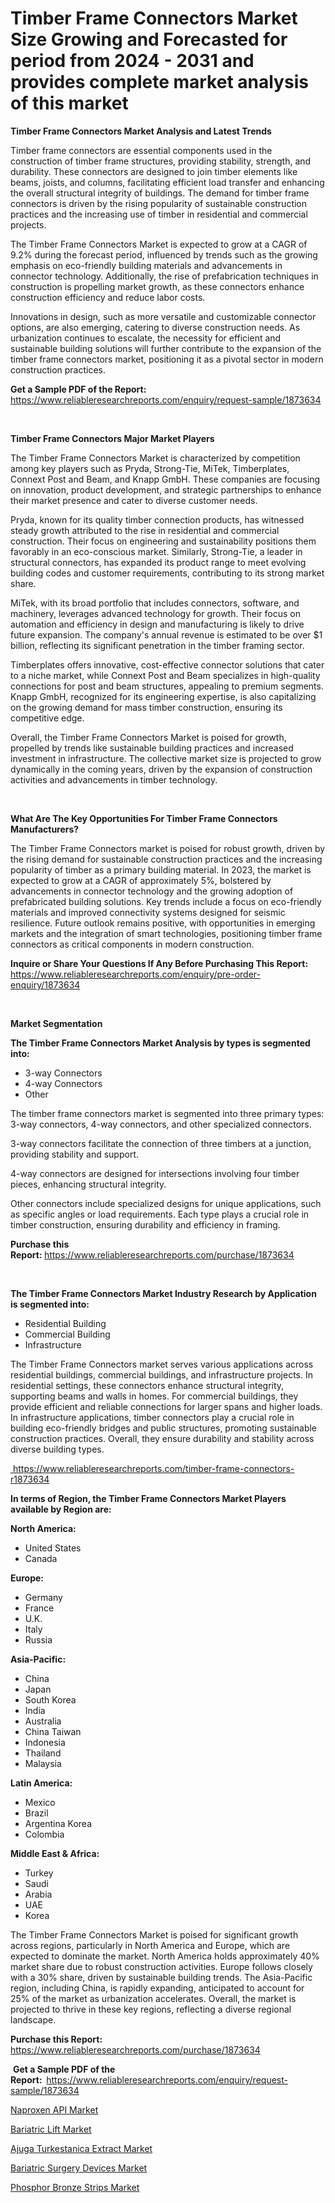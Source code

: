 <p><h1>Timber Frame Connectors Market Size Growing and Forecasted for period from 2024 - 2031 and provides complete market analysis of this market</h1></p><p><strong>Timber Frame Connectors Market Analysis and Latest Trends</strong></p>
<p><p>Timber frame connectors are essential components used in the construction of timber frame structures, providing stability, strength, and durability. These connectors are designed to join timber elements like beams, joists, and columns, facilitating efficient load transfer and enhancing the overall structural integrity of buildings. The demand for timber frame connectors is driven by the rising popularity of sustainable construction practices and the increasing use of timber in residential and commercial projects.</p><p>The Timber Frame Connectors Market is expected to grow at a CAGR of 9.2% during the forecast period, influenced by trends such as the growing emphasis on eco-friendly building materials and advancements in connector technology. Additionally, the rise of prefabrication techniques in construction is propelling market growth, as these connectors enhance construction efficiency and reduce labor costs. </p><p>Innovations in design, such as more versatile and customizable connector options, are also emerging, catering to diverse construction needs. As urbanization continues to escalate, the necessity for efficient and sustainable building solutions will further contribute to the expansion of the timber frame connectors market, positioning it as a pivotal sector in modern construction practices.</p></p>
<p><strong>Get a Sample PDF of the Report:&nbsp;</strong> <a href="https://www.reliableresearchreports.com/enquiry/request-sample/1873634?utm_campaign=16&utm_medium=2&utm_source=Github&utm_content=ia&utm_term=07112024&utm_id=timber-frame-connectors">https://www.reliableresearchreports.com/enquiry/request-sample/1873634</a></p>
<p>&nbsp;</p>
<p><strong>Timber Frame Connectors Major Market Players</strong></p>
<p><p>The Timber Frame Connectors Market is characterized by competition among key players such as Pryda, Strong-Tie, MiTek, Timberplates, Connext Post and Beam, and Knapp GmbH. These companies are focusing on innovation, product development, and strategic partnerships to enhance their market presence and cater to diverse customer needs.</p><p>Pryda, known for its quality timber connection products, has witnessed steady growth attributed to the rise in residential and commercial construction. Their focus on engineering and sustainability positions them favorably in an eco-conscious market. Similarly, Strong-Tie, a leader in structural connectors, has expanded its product range to meet evolving building codes and customer requirements, contributing to its strong market share.</p><p>MiTek, with its broad portfolio that includes connectors, software, and machinery, leverages advanced technology for growth. Their focus on automation and efficiency in design and manufacturing is likely to drive future expansion. The company's annual revenue is estimated to be over $1 billion, reflecting its significant penetration in the timber framing sector.</p><p>Timberplates offers innovative, cost-effective connector solutions that cater to a niche market, while Connext Post and Beam specializes in high-quality connections for post and beam structures, appealing to premium segments. Knapp GmbH, recognized for its engineering expertise, is also capitalizing on the growing demand for mass timber construction, ensuring its competitive edge.</p><p>Overall, the Timber Frame Connectors Market is poised for growth, propelled by trends like sustainable building practices and increased investment in infrastructure. The collective market size is projected to grow dynamically in the coming years, driven by the expansion of construction activities and advancements in timber technology.</p></p>
<p>&nbsp;</p>
<p><strong>What Are The Key Opportunities For Timber Frame Connectors Manufacturers?</strong></p>
<p><p>The Timber Frame Connectors market is poised for robust growth, driven by the rising demand for sustainable construction practices and the increasing popularity of timber as a primary building material. In 2023, the market is expected to grow at a CAGR of approximately 5%, bolstered by advancements in connector technology and the growing adoption of prefabricated building solutions. Key trends include a focus on eco-friendly materials and improved connectivity systems designed for seismic resilience. Future outlook remains positive, with opportunities in emerging markets and the integration of smart technologies, positioning timber frame connectors as critical components in modern construction.</p></p>
<p><strong>Inquire or Share Your Questions If Any Before Purchasing This Report:</strong> <a href="https://www.reliableresearchreports.com/enquiry/pre-order-enquiry/1873634?utm_campaign=16&utm_medium=2&utm_source=Github&utm_content=ia&utm_term=07112024&utm_id=timber-frame-connectors">https://www.reliableresearchreports.com/enquiry/pre-order-enquiry/1873634</a></p>
<p>&nbsp;</p>
<p><strong>Market Segmentation</strong></p>
<p><strong>The Timber Frame Connectors Market Analysis by types is segmented into:</strong></p>
<p><ul><li>3-way Connectors</li><li>4-way Connectors</li><li>Other</li></ul></p>
<p><p>The timber frame connectors market is segmented into three primary types: 3-way connectors, 4-way connectors, and other specialized connectors. </p><p>3-way connectors facilitate the connection of three timbers at a junction, providing stability and support. </p><p>4-way connectors are designed for intersections involving four timber pieces, enhancing structural integrity. </p><p>Other connectors include specialized designs for unique applications, such as specific angles or load requirements. Each type plays a crucial role in timber construction, ensuring durability and efficiency in framing.</p></p>
<p><strong>Purchase this Report:&nbsp;</strong><a href="https://www.reliableresearchreports.com/purchase/1873634?utm_campaign=16&utm_medium=2&utm_source=Github&utm_content=ia&utm_term=07112024&utm_id=timber-frame-connectors">https://www.reliableresearchreports.com/purchase/1873634</a></p>
<p>&nbsp;</p>
<p><strong>The Timber Frame Connectors Market Industry Research by Application is segmented into:</strong></p>
<p><ul><li>Residential Building</li><li>Commercial Building</li><li>Infrastructure</li></ul></p>
<p><p>The Timber Frame Connectors market serves various applications across residential buildings, commercial buildings, and infrastructure projects. In residential settings, these connectors enhance structural integrity, supporting beams and walls in homes. For commercial buildings, they provide efficient and reliable connections for larger spans and higher loads. In infrastructure applications, timber connectors play a crucial role in building eco-friendly bridges and public structures, promoting sustainable construction practices. Overall, they ensure durability and stability across diverse building types.</p></p>
<p><a href="https://www.reliableresearchreports.com/timber-frame-connectors-r1873634?utm_campaign=16&utm_medium=2&utm_source=Github&utm_content=ia&utm_term=07112024&utm_id=timber-frame-connectors">&nbsp;https://www.reliableresearchreports.com/timber-frame-connectors-r1873634</a></p>
<p><strong>In terms of Region, the Timber Frame Connectors Market Players available by Region are:</strong></p>
<p>
    <p> <strong> North America: </strong>
        <ul>
            <li>United States</li>
            <li>Canada</li>
        </ul>
        </p> 
    <p> <strong> Europe: </strong>
        <ul>
            <li>Germany</li>
            <li>France</li>
            <li>U.K.</li>
            <li>Italy</li>
            <li>Russia</li>
        </ul>
        </p> 
    <p> <strong> Asia-Pacific: </strong>
        <ul>
            <li>China</li>
            <li>Japan</li>
            <li>South Korea</li>
            <li>India</li>
            <li>Australia</li>
            <li>China Taiwan</li>
            <li>Indonesia</li>
            <li>Thailand</li>
            <li>Malaysia</li>
        </ul>
        </p> 
    <p> <strong> Latin America: </strong>
        <ul>
            <li>Mexico</li>
            <li>Brazil</li>
            <li>Argentina Korea</li>
            <li>Colombia</li>
        </ul>
        </p> 
    <p> <strong> Middle East & Africa: </strong>
        <ul>
            <li>Turkey</li>
            <li>Saudi</li>
            <li>Arabia</li>
            <li>UAE</li>
            <li>Korea</li>
        </ul>
    </p>
    </p>
<p><p>The Timber Frame Connectors Market is poised for significant growth across regions, particularly in North America and Europe, which are expected to dominate the market. North America holds approximately 40% market share due to robust construction activities. Europe follows closely with a 30% share, driven by sustainable building trends. The Asia-Pacific region, including China, is rapidly expanding, anticipated to account for 25% of the market as urbanization accelerates. Overall, the market is projected to thrive in these key regions, reflecting a diverse regional landscape.</p></p>
<p><strong>Purchase this Report: </strong><a href="https://www.reliableresearchreports.com/purchase/1873634?utm_campaign=16&utm_medium=2&utm_source=Github&utm_content=ia&utm_term=07112024&utm_id=timber-frame-connectors">https://www.reliableresearchreports.com/purchase/1873634</a></p>
<p>&nbsp;<strong>Get a Sample PDF of the Report:&nbsp;&nbsp;</strong><a href="https://www.reliableresearchreports.com/enquiry/request-sample/1873634?utm_campaign=16&utm_medium=2&utm_source=Github&utm_content=ia&utm_term=07112024&utm_id=timber-frame-connectors">https://www.reliableresearchreports.com/enquiry/request-sample/1873634</a></p>
<p><strong></strong></p>
<p><p><a href="https://medium.com/@crissync4ust/innovations-in-the-naproxen-api-market-the-naproxen-api-market-plays-a-crucial-role-in-the-c536720d4266?utm_campaign=16&utm_medium=2&utm_source=Github&utm_content=ia&utm_term=07112024&utm_id=timber-frame-connectors">Naproxen API Market</a></p><p><a href="https://issuu.com/reportprime-2/docs/bariatric-lift-market-size-2030.ppt_5bfe47c16ae8f8?utm_campaign=16&utm_medium=2&utm_source=Github&utm_content=ia&utm_term=07112024&utm_id=timber-frame-connectors">Bariatric Lift Market</a></p><p><a href="https://medium.com/@anaeilandos/the-ajuga-turkestanica-extract-market-decisions-are-mostly-driven-by-resource-optimization-and-e096394f376b?utm_campaign=16&utm_medium=2&utm_source=Github&utm_content=ia&utm_term=07112024&utm_id=timber-frame-connectors">Ajuga Turkestanica Extract Market</a></p><p><a href="https://issuu.com/reportprime-2/docs/bariatric-surgery-devices-market-si_4cd7c316ab7715?utm_campaign=16&utm_medium=2&utm_source=Github&utm_content=ia&utm_term=07112024&utm_id=timber-frame-connectors">Bariatric Surgery Devices Market</a></p><p><a href="https://github.com/boringzqthorperec/Market-Research-Report-List-1/blob/main/phosphor-bronze-strips-market.md?utm_campaign=16&utm_medium=2&utm_source=Github&utm_content=ia&utm_term=07112024&utm_id=timber-frame-connectors">Phosphor Bronze Strips Market</a></p></p>